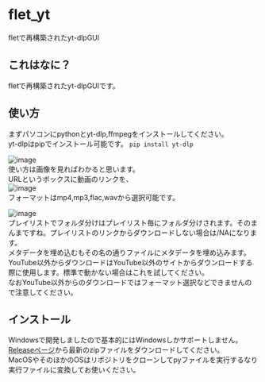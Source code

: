 # flet_yt
fletで再構築されたyt-dlpGUI  
## これはなに？
fletで再構築されたyt-dlpGUIです。  
## 使い方
まずパソコンにpythonとyt-dlp,ffmpegをインストールしてください。    
yt-dlpはpipでインストール可能です。 `pip install yt-dlp`  

![image](https://github.com/Ziaensodayo/flet_yt/assets/122286711/e186eb80-b68a-4f59-970c-d4b89caebe5c)  
使い方は画像を見ればわかると思います。  
URLというボックスに動画のリンクを、  
![image](https://github.com/Ziaensodayo/flet_yt/assets/122286711/3a0a25f0-1db6-4906-9491-84268fc6f1b2)  
フォーマットはmp4,mp3,flac,wavから選択可能です。  

![image](https://github.com/Ziaensodayo/flet_yt/assets/122286711/a94fbfda-f3f3-4f36-8d1e-a7a032e3a873)  
プレイリストでフォルダ分けはプレイリスト毎にフォルダ分けされます。そのまんまですね。プレイリストのリンクからダウンロードしない場合は/NAになります。  
メタデータを埋め込むもその名の通りファイルにメタデータを埋め込みます。  
YouTube以外からダウンロードはYouTube以外のサイトからダウンロードする際に使用します。標準で動かない場合はこれを試してください。  
なおYouTube以外からのダウンロードではフォーマット選択などできませんので注意してください。  

## インストール
Windowsで開発しましたので基本的にはWindowsしかサポートしません。  
[Releaseページ](https://github.com/Ziaensodayo/flet_yt/releases)から最新のzipファイルをダウンロードしてください。  
MacOSやそのほかのOSはリポジトリをクローンしてpyファイルを実行するなり実行ファイルに変換してお使いください。  
